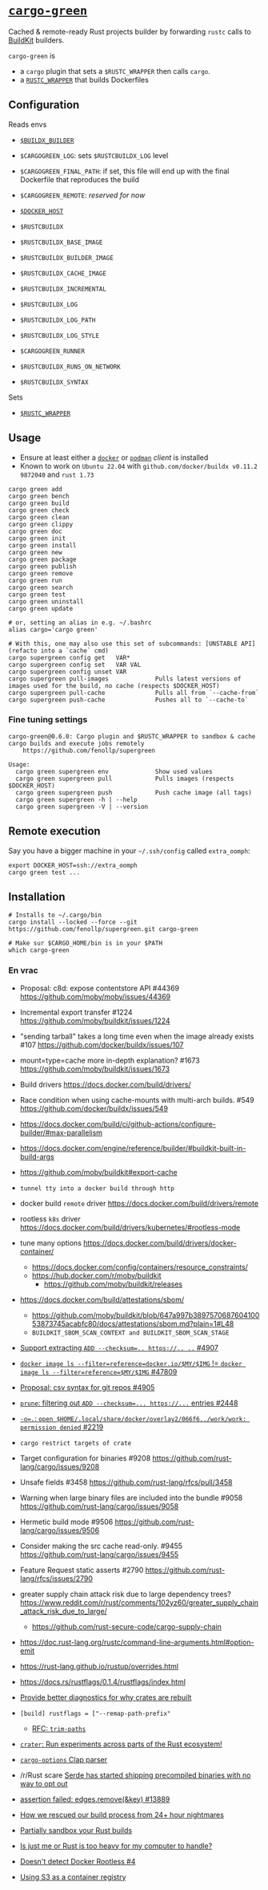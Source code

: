 # [`cargo-green`](https://github.com/fenollp/supergreen/tree/main/cargo-green)
Cached & remote-ready Rust projects builder by forwarding `rustc` calls to [BuildKit](https://github.com/moby/buildkit) builders.

`cargo-green` is
* a `cargo` plugin that sets a `$RUSTC_WRAPPER` then calls `cargo`.
* a [`RUSTC_WRAPPER`](https://doc.rust-lang.org/cargo/reference/config.html#buildrustc-wrapper) that builds Dockerfiles


## Configuration

Reads envs
* [`$BUILDX_BUILDER`](https://docs.docker.com/build/building/variables/#buildx_builder)
* `$CARGOGREEN_LOG`: sets `$RUSTCBUILDX_LOG` level
* `$CARGOGREEN_FINAL_PATH`: if set, this file will end up with the final Dockerfile that reproduces the build
* `$CARGOGREEN_REMOTE`: *reserved for now*
* [`$DOCKER_HOST`](https://docs.docker.com/engine/reference/commandline/cli/#environment-variables)

* `$RUSTCBUILDX`
* `$RUSTCBUILDX_BASE_IMAGE`
* `$RUSTCBUILDX_BUILDER_IMAGE`
* `$RUSTCBUILDX_CACHE_IMAGE`
* `$RUSTCBUILDX_INCREMENTAL`
* `$RUSTCBUILDX_LOG`
* `$RUSTCBUILDX_LOG_PATH`
* `$RUSTCBUILDX_LOG_STYLE`
* `$CARGOGREEN_RUNNER`
* `$RUSTCBUILDX_RUNS_ON_NETWORK`
* `$RUSTCBUILDX_SYNTAX`

Sets
* [`$RUSTC_WRAPPER`](https://doc.rust-lang.org/cargo/reference/environment-variables.html#environment-variables-cargo-reads)


## Usage

* Ensure at least either a [`docker`](https://github.com/docker/docker-install) or [`podman`](https://podman.io/docs/installation) *client* is installed
* Known to work on `Ubuntu 22.04` with `github.com/docker/buildx v0.11.2 9872040` and `rust 1.73`

```shell
cargo green add
cargo green bench
cargo green build
cargo green check
cargo green clean
cargo green clippy
cargo green doc
cargo green init
cargo green install
cargo green new
cargo green package
cargo green publish
cargo green remove
cargo green run
cargo green search
cargo green test
cargo green uninstall
cargo green update

# or, setting an alias in e.g. ~/.bashrc
alias cargo='cargo green'

# With this, one may also use this set of subcommands: [UNSTABLE API] (refacto into a `cache` cmd)
cargo supergreen config get   VAR*
cargo supergreen config set   VAR VAL
cargo supergreen config unset VAR
cargo supergreen pull-images             Pulls latest versions of images used for the build, no cache (respects $DOCKER_HOST)
cargo supergreen pull-cache              Pulls all from `--cache-from`
cargo supergreen push-cache              Pushes all to `--cache-to`
```

### Fine tuning settings

```shell
cargo-green@0.6.0: Cargo plugin and $RUSTC_WRAPPER to sandbox & cache cargo builds and execute jobs remotely
    https://github.com/fenollp/supergreen

Usage:
  cargo green supergreen env             Show used values
  cargo green supergreen pull            Pulls images (respects $DOCKER_HOST)
  cargo green supergreen push            Push cache image (all tags)
  cargo green supergreen -h | --help
  cargo green supergreen -V | --version
```


## Remote execution

Say you have a bigger machine in your `~/.ssh/config` called `extra_oomph`:

```shell
export DOCKER_HOST=ssh://extra_oomph
cargo green test ...
```


## Installation

```shell
# Installs to ~/.cargo/bin
cargo install --locked --force --git https://github.com/fenollp/supergreen.git cargo-green

# Make sur $CARGO_HOME/bin is in your $PATH
which cargo-green
```


### En vrac
* Proposal: c8d: expose contentstore API #44369 https://github.com/moby/moby/issues/44369
*  Incremental export transfer #1224 https://github.com/moby/buildkit/issues/1224
* "sending tarball" takes a long time even when the image already exists #107 https://github.com/docker/buildx/issues/107
*  mount=type=cache more in-depth explanation? #1673 https://github.com/moby/buildkit/issues/1673
* Build drivers https://docs.docker.com/build/drivers/
*  Race condition when using cache-mounts with multi-arch builds. #549 https://github.com/docker/buildx/issues/549
* https://docs.docker.com/build/ci/github-actions/configure-builder/#max-parallelism
* https://docs.docker.com/engine/reference/builder/#buildkit-built-in-build-args
* https://github.com/moby/buildkit#export-cache
* `tunnel tty into a docker build through http`
* docker build `remote` driver https://docs.docker.com/build/drivers/remote
* rootless `k8s` driver https://docs.docker.com/build/drivers/kubernetes/#rootless-mode
* tune many options https://docs.docker.com/build/drivers/docker-container/
  * https://docs.docker.com/config/containers/resource_constraints/
  * https://hub.docker.com/r/moby/buildkit
    * https://github.com/moby/buildkit/releases
* https://docs.docker.com/build/attestations/sbom/
  * https://github.com/moby/buildkit/blob/647a997b389757068760410053873745acabfc80/docs/attestations/sbom.md?plain=1#L48
  * `BUILDKIT_SBOM_SCAN_CONTEXT and BUILDKIT_SBOM_SCAN_STAGE`
* [Support extracting `ADD --checksum=.. https://.. ..` #4907](https://github.com/moby/buildkit/issues/4907)
* [`docker image ls --filter=reference=docker.io/$MY/$IMG` != `docker image ls --filter=reference=$MY/$IMG` #47809](https://github.com/moby/moby/issues/47809)
* [Proposal: csv syntax for git repos #4905](https://github.com/moby/buildkit/issues/4905)
* [`prune`: filtering out `ADD --checksum=... https://...` entries #2448](https://github.com/docker/buildx/issues/2448)
* [`-o=.`: `open $HOME/.local/share/docker/overlay2/066f6../work/work: permission denied` #2219](https://github.com/docker/buildx/issues/2219)

* `cargo restrict targets of crate`
*  Target configuration for binaries #9208 https://github.com/rust-lang/cargo/issues/9208
*  Unsafe fields #3458 https://github.com/rust-lang/rfcs/pull/3458
*  Warning when large binary files are included into the bundle #9058 https://github.com/rust-lang/cargo/issues/9058
*  Hermetic build mode #9506 https://github.com/rust-lang/cargo/issues/9506
*  Consider making the src cache read-only. #9455 https://github.com/rust-lang/cargo/issues/9455
*  Feature Request static asserts #2790 https://github.com/rust-lang/rfcs/issues/2790
* greater supply chain attack risk due to large dependency trees? https://www.reddit.com/r/rust/comments/102yz60/greater_supply_chain_attack_risk_due_to_large/
  * https://github.com/rust-secure-code/cargo-supply-chain
* https://doc.rust-lang.org/rustc/command-line-arguments.html#option-emit
* https://rust-lang.github.io/rustup/overrides.html
* https://docs.rs/rustflags/0.1.4/rustflags/index.html
* [Provide better diagnostics for why crates are rebuilt](https://github.com/rust-lang/cargo/issues/2904)
* `[build] rustflags = ["--remap-path-prefix"`
  * [RFC: `trim-paths`](https://rust-lang.github.io/rfcs/3127-trim-paths.html)
* [`crater`: Run experiments across parts of the Rust ecosystem!](https://github.com/rust-lang/crater)
* [`cargo-options` Clap parser](https://docs.rs/cargo-options/latest/cargo_options/struct.Build.html)
* /r/Rust scare [Serde has started shipping precompiled binaries with no way to opt out](https://www.reddit.com/r/rust/comments/15va70a/serde_has_started_shipping_precompiled_binaries/)
* [assertion failed: edges.remove(&key) #13889](https://github.com/rust-lang/cargo/issues/13889)
* [How we rescued our build process from 24+ hour nightmares](https://www.reddit.com/r/rust/comments/1emhq19/how_we_rescued_our_build_process_from_24_hour/)
* [Partially sandbox your Rust builds](https://www.reddit.com/r/rust/comments/hjxh2a/partially_sandbox_your_rust_builds/)
* [Is just me or Rust is too heavy for my computer to handle?](https://www.reddit.com/r/rust/comments/1f6bvw3/is_just_me_or_rust_is_too_heavy_for_my_computer/)
* [Doesn't detect Docker Rootless #4](https://github.com/TheLarkInn/is-docker/issues/4)
* [Using S3 as a container registry](https://ochagavia.nl/blog/using-s3-as-a-container-registry/)
